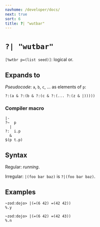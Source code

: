 ```yaml
---
navhome: /developer/docs/
next: true
sort: 6
title: ?| "wutbar"
---
```


# `?| "wutbar"` 

`[%wtbr p=(list seed)]`: logical or.

## Expands to

*Pseudocode*: `a`, `b`, `c`, ... as elements of `p`:

```
?:(a & ?:(b & ?:(c & ?:(... ?:(z & |)))))
```

### Compiler macro

```
|-
?~  p
  |
?:  i.p
  &
$(p t.p)
```

## Syntax

Regular: *running*.

Irregular: `|(foo bar baz)` is `?|(foo bar baz)`.

## Examples

```
~zod:dojo> |(=(6 42) =(42 42))
%.y

~zod:dojo> |(=(6 42) =(42 43))
%.n
```

